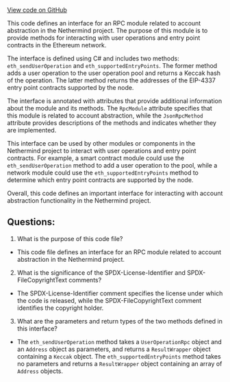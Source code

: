 [View code on GitHub](https://github.com/nethermindeth/nethermind/Nethermind.AccountAbstraction/IAccountAbstractionRpcModule.cs)

This code defines an interface for an RPC module related to account abstraction in the Nethermind project. The purpose of this module is to provide methods for interacting with user operations and entry point contracts in the Ethereum network.

The interface is defined using C# and includes two methods: `eth_sendUserOperation` and `eth_supportedEntryPoints`. The former method adds a user operation to the user operation pool and returns a Keccak hash of the operation. The latter method returns the addresses of the EIP-4337 entry point contracts supported by the node.

The interface is annotated with attributes that provide additional information about the module and its methods. The `RpcModule` attribute specifies that this module is related to account abstraction, while the `JsonRpcMethod` attribute provides descriptions of the methods and indicates whether they are implemented.

This interface can be used by other modules or components in the Nethermind project to interact with user operations and entry point contracts. For example, a smart contract module could use the `eth_sendUserOperation` method to add a user operation to the pool, while a network module could use the `eth_supportedEntryPoints` method to determine which entry point contracts are supported by the node.

Overall, this code defines an important interface for interacting with account abstraction functionality in the Nethermind project.
## Questions: 
 1. What is the purpose of this code file?
- This code file defines an interface for an RPC module related to account abstraction in the Nethermind project.

2. What is the significance of the SPDX-License-Identifier and SPDX-FileCopyrightText comments?
- The SPDX-License-Identifier comment specifies the license under which the code is released, while the SPDX-FileCopyrightText comment identifies the copyright holder.

3. What are the parameters and return types of the two methods defined in this interface?
- The `eth_sendUserOperation` method takes a `UserOperationRpc` object and an `Address` object as parameters, and returns a `ResultWrapper` object containing a `Keccak` object. The `eth_supportedEntryPoints` method takes no parameters and returns a `ResultWrapper` object containing an array of `Address` objects.